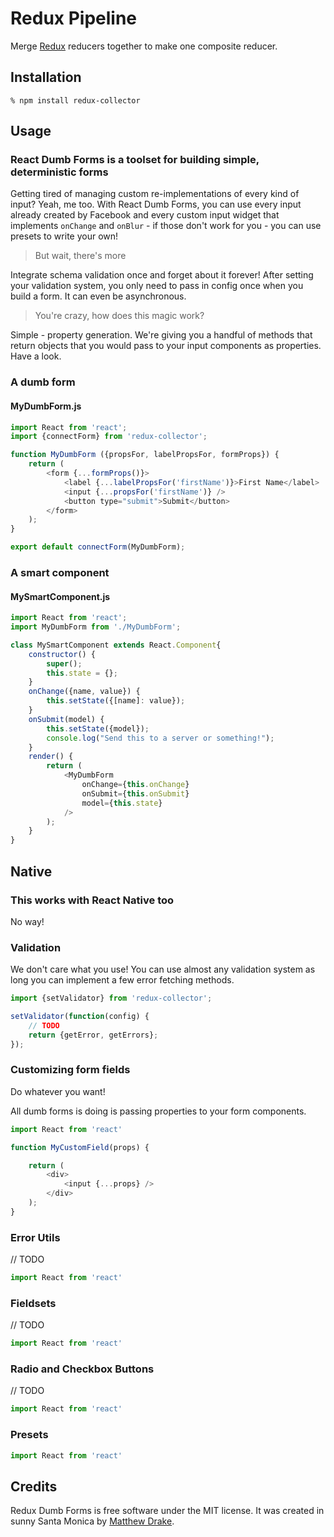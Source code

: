 Redux Pipeline
================

Merge [Redux][] reducers together to make one composite reducer.

## Installation

    % npm install redux-collector

## Usage

### React Dumb Forms is a toolset for building simple, deterministic forms

Getting tired of managing custom re-implementations of every kind of input? Yeah, me too. With React Dumb Forms, you can use every input already created by Facebook and every custom input widget that implements `onChange` and `onBlur` - if those don't work for you - you can use presets to write your own!

> But wait, there's more

Integrate schema validation once and forget about it forever! After setting your validation system, you only need to pass in config once when you build a form. It can even be asynchronous.

> You're crazy, how does this magic work?
 
Simple - property generation. We're giving you a handful of methods that return objects that you would pass to your input components as properties. Have a look.

### A dumb form

#### MyDumbForm.js

```js
import React from 'react';
import {connectForm} from 'redux-collector';

function MyDumbForm ({propsFor, labelPropsFor, formProps}) {
    return (
        <form {...formProps()}>
            <label {...labelPropsFor('firstName')}>First Name</label>
            <input {...propsFor('firstName')} />
            <button type="submit">Submit</button>
        </form>
    );
}

export default connectForm(MyDumbForm);
```

### A smart component

#### MySmartComponent.js

```js
import React from 'react';
import MyDumbForm from './MyDumbForm';

class MySmartComponent extends React.Component{
    constructor() {
        super();
        this.state = {};
    }
    onChange({name, value}) {
        this.setState({[name]: value});
    }
    onSubmit(model) {
        this.setState({model});
        console.log("Send this to a server or something!");
    }
    render() {
        return (
            <MyDumbForm 
                onChange={this.onChange} 
                onSubmit={this.onSubmit} 
                model={this.state} 
            />
        );
    }
}
```

## Native

### This works with React Native too

No way!

### Validation

We don't care what you use! You can use almost any validation system as long you can implement a few error fetching methods.  

```js
import {setValidator} from 'redux-collector';

setValidator(function(config) {
    // TODO
    return {getError, getErrors};
});

```

### Customizing form fields

Do whatever you want!

All dumb forms is doing is passing properties to your form components. 

```js
import React from 'react'

function MyCustomField(props) {

    return (
        <div>
            <input {...props} />
        </div>
    );
}

```

### Error Utils

// TODO

```js
import React from 'react'


```

### Fieldsets

// TODO

```js
import React from 'react'


```

### Radio and Checkbox Buttons

// TODO

```js
import React from 'react'


```

### Presets

```js
import React from 'react'

```

## Credits

Redux Dumb Forms is free software under the MIT license. It was created in sunny Santa Monica by [Matthew Drake][].

[Redux]: https://github.com/reactjs/redux
[Matthew Drake]: http://www.mediadrake.com
